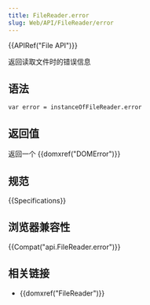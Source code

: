 ```yaml
---
title: FileReader.error
slug: Web/API/FileReader/error
---
```

{{APIRef("File API")}}

返回读取文件时的错误信息

## 语法

```plain
var error = instanceOfFileReader.error
```

## 返回值

返回一个 {{domxref("DOMError")}}

## 规范

{{Specifications}}

## 浏览器兼容性

{{Compat("api.FileReader.error")}}

## 相关链接

- {{domxref("FileReader")}}
